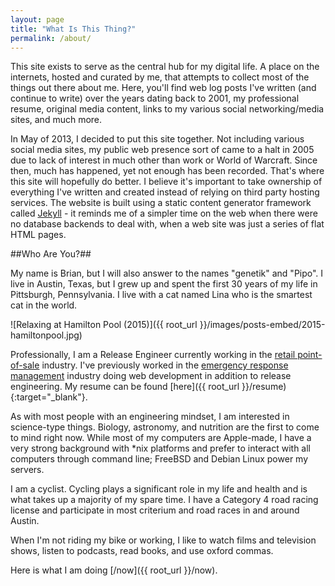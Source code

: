 ```yaml
---
layout: page
title: "What Is This Thing?"
permalink: /about/
---
```

This site exists to serve as the central hub for my digital life.  A place on the internets, hosted and curated by me, that attempts to collect most of the things out there about me.  Here, you'll find web log posts I've written (and continue to write) over the years dating back to 2001, my professional resume, original media content, links to my various social networking/media sites, and much more.

In May of 2013, I decided to put this site together.  Not including various social media sites, my public web presence sort of came to a halt in 2005 due to lack of interest in much other than work or World of Warcraft.  Since then, much has happened, yet not enough has been recorded.  That's where this site will hopefully do better.  I believe it's important to take ownership of everything I've written and created instead of relying on third party hosting services.  The website is built using a static content generator framework called [Jekyll](http://www.jekyllrb.com) - it reminds me of a simpler time on the web when there were no database backends to deal with, when a web site was just a series of flat HTML pages.

##Who Are You?##

My name is Brian, but I will also answer to the names "genetik" and "Pipo".  I live in Austin, Texas, but I grew up and spent the first 30 years of my life in Pittsburgh, Pennsylvania.  I live with a cat named Lina who is the smartest cat in the world.

![Relaxing at Hamilton Pool (2015)]({{ root_url }}/images/posts-embed/2015-hamiltonpool.jpg)

Professionally, I am a Release Engineer currently working in the [retail point-of-sale](http://www.starmount.com) industry.  I've previously worked in the [emergency response management](http://www.collaborativefusion.com) industry doing web development in addition to release engineering.  My resume can be found [here]({{ root_url }}/resume){:target="\_blank"}.

As with most people with an engineering mindset, I am interested in science-type things.  Biology, astronomy, and nutrition are the first to come to mind right now.  While most of my computers are Apple-made, I have a very strong background with \*nix platforms and prefer to interact with all computers through command line; FreeBSD and Debian Linux power my servers.

I am a cyclist.  Cycling plays a significant role in my life and health and is what takes up a majority of my spare time.  I have a Category 4 road racing license and participate in most criterium and road races in and around Austin.

When I'm not riding my bike or working, I like to watch films and television shows, listen to podcasts, read books, and use oxford commas.

Here is what I am doing [/now]({{ root_url }}/now).
